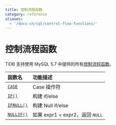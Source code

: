 ```yaml
---
title: 控制流程函数
category: reference
aliases:
  - '/docs-cn/sql/control-flow-functions/'
---
```


# 控制流程函数

TiDB 支持使用 MySQL 5.7 中提供的所有[控制流程函数](https://dev.mysql.com/doc/refman/5.7/en/control-flow-functions.html)。

| 函数名                                                                                               | 功能描述                       |
|:------------------------------------------------------------------------------------------------- |:-------------------------- |
| [`CASE`](https://dev.mysql.com/doc/refman/5.7/en/control-flow-functions.html#operator_case)       | Case 操作符                   |
| [`IF()`](https://dev.mysql.com/doc/refman/5.7/en/control-flow-functions.html#function_if)         | 构建 if/else                 |
| [`IFNULL()`](https://dev.mysql.com/doc/refman/5.7/en/control-flow-functions.html#function_ifnull) | 构建 Null if/else            |
| [`NULLIF()`](https://dev.mysql.com/doc/refman/5.7/en/control-flow-functions.html#function_nullif) | 如果 expr1 = expr2，返回 `NULL` |
